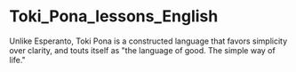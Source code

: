 # Toki_Pona_lessons_English
Unlike Esperanto, Toki Pona is a constructed language that favors simplicity over clarity, and touts itself as "the language of good. The simple way of life." 
